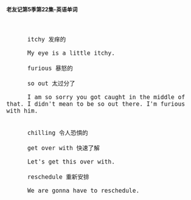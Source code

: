 #### 老友记第5季第22集-英语单词

<div style="font-size: 18px">
<br />

```
      itchy 发痒的

      My eye is a little itchy.

      furious 暴怒的

      so out 太过分了

      I am so sorry you got caught in the middle of that. I didn't mean to be so out there. I'm furious with him.


      chilling 令人恐惧的

      get over with 快速了解

      Let's get this over with.

      reschedule 重新安排

      We are gonna have to reschedule.

```
<br />
</div>
